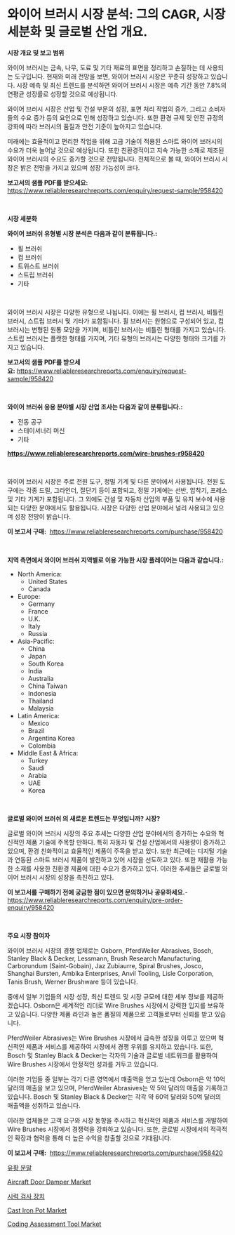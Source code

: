 <p><h1>와이어 브러시 시장 분석: 그의 CAGR, 시장 세분화 및 글로벌 산업 개요.</h1></p><p><strong>시장 개요 및 보고 범위</strong></p>
<p><p>와이어 브러시는 금속, 나무, 도료 및 기타 재료의 표면을 정리하고 손질하는 데 사용되는 도구입니다. 현재와 미래 전망을 보면, 와이어 브러시 시장은 꾸준히 성장하고 있습니다. 시장 예측 및 최신 트렌드를 분석하면 와이어 브러시 시장은 예측 기간 동안 7.8%의 연평균 성장률로 성장할 것으로 예상됩니다. </p><p>와이어 브러시 시장은 산업 및 건설 부문의 성장, 표면 처리 작업의 증가, 그리고 소비자들의 수요 증가 등의 요인으로 인해 성장하고 있습니다. 또한 환경 규제 및 안전 규정의 강화에 따라 브러시의 품질과 안전 기준이 높아지고 있습니다.</p><p>미래에는 효율적이고 편리한 작업을 위해 고급 기술이 적용된 스마트 와이어 브러시의 수요가 더욱 늘어날 것으로 예상됩니다. 또한 친환경적이고 지속 가능한 소재로 제조된 와이어 브러시의 수요도 증가할 것으로 전망됩니다. 전체적으로 볼 때, 와이어 브러시 시장은 밝은 전망을 가지고 있으며 성장 가능성이 크다.</p></p>
<p><strong>보고서의 샘플 PDF를 받으세요:</strong> <a href="https://www.reliableresearchreports.com/enquiry/request-sample/958420">https://www.reliableresearchreports.com/enquiry/request-sample/958420</a></p>
<p>&nbsp;</p>
<p><strong>시장 세분화</strong></p>
<p><strong>와이어 브러쉬 유형별 시장 분석은 다음과 같이 분류됩니다.:</strong></p>
<p><ul><li>휠 브러쉬</li><li>컵 브러쉬</li><li>트위스트 브러쉬</li><li>스트립 브러쉬</li><li>기타</li></ul></p>
<p>&nbsp;</p>
<p><p>와이어 브러시 시장은 다양한 유형으로 나뉩니다. 이에는 휠 브러시, 컵 브러시, 비틀린 브러시, 스트립 브러시 및 기타가 포함됩니다. 휠 브러시는 원형으로 구성되어 있고, 컵 브러시는 변형된 원통 모양을 가지며, 비틀린 브러시는 비틀린 형태를 가지고 있습니다. 스트립 브러시는 플랫한 형태를 가지며, 기타 유형의 브러시는 다양한 형태와 크기를 가지고 있습니다.</p></p>
<p><strong>보고서의 샘플 PDF를 받으세요:</strong>&nbsp;<a href="https://www.reliableresearchreports.com/enquiry/request-sample/958420">https://www.reliableresearchreports.com/enquiry/request-sample/958420</a></p>
<p>&nbsp;</p>
<p><strong> 와이어 브러쉬 응용 분야별 시장 산업 조사는 다음과 같이 분류됩니다.:</strong></p>
<p><ul><li>전동 공구</li><li>스테이셔너리 머신</li><li>기타</li></ul></p>
<p><strong><a href="https://www.reliableresearchreports.com/wire-brushes-r958420">https://www.reliableresearchreports.com/wire-brushes-r958420</a></strong></p>
<p>&nbsp;</p>
<p><p>와이어 브러시 시장은 주로 전원 도구, 정밀 기계 및 다른 분야에서 사용됩니다. 전원 도구에는 각종 드릴, 그라인더, 절단기 등이 포함되고, 정밀 기계에는 선반, 압착기, 프레스 및 기타 기계가 포함됩니다. 그 외에도 건설 및 자동차 산업의 부품 및 유지 보수에 사용되는 다양한 분야에서도 활용됩니다. 시장은 다양한 산업 분야에서 널리 사용되고 있으며 성장 전망이 밝습니다.</p></p>
<p><strong>이 보고서 구매:</strong>&nbsp; <a href="https://www.reliableresearchreports.com/purchase/958420">https://www.reliableresearchreports.com/purchase/958420</a></p>
<p>&nbsp;</p>
<p><strong>지역 측면에서 와이어 브러쉬 지역별로 이용 가능한 시장 플레이어는 다음과 같습니다.:</strong></p>
<p><ul>
    <li>
        North America:
        <ul>
            <li>United States</li>
            <li>Canada</li>
        </ul>
    </li>
    <li>
        Europe:
        <ul>
            <li>Germany</li>
            <li>France</li>
            <li>U.K.</li>
            <li>Italy</li>
            <li>Russia</li>
        </ul>
    </li>
    <li>
        Asia-Pacific:
        <ul>
            <li>China</li>
            <li>Japan</li>
            <li>South Korea</li>
            <li>India</li>
            <li>Australia</li>
            <li>China Taiwan</li>
            <li>Indonesia</li>
            <li>Thailand</li>
            <li>Malaysia</li>
        </ul>
    </li>
    <li>
        Latin America:
        <ul>
            <li>Mexico</li>
            <li>Brazil</li>
            <li>Argentina Korea</li>
            <li>Colombia</li>
        </ul>
    </li>
    <li>
        Middle East & Africa:
        <ul>
            <li>Turkey</li>
            <li>Saudi</li>
            <li>Arabia</li>
            <li>UAE</li>
            <li>Korea</li>
        </ul>
    </li>
    </ul></p>
<p>&nbsp;</p>
<p><strong>글로벌 와이어 브러쉬 의 새로운 트렌드는 무엇입니까? 시장?</strong></p>
<p><p>글로벌 와이어 브러시 시장의 주요 추세는 다양한 산업 분야에서의 증가하는 수요와 혁신적인 제품 기술에 주목할 만하다. 특히 자동차 및 건설 산업에서의 사용량이 증가하고 있으며, 환경 친화적이고 효율적인 제품이 주목을 받고 있다. 또한 최근에는 디지털 기술과 연동된 스마트 브러시 제품이 발전하고 있어 시장을 선도하고 있다. 또한 재활용 가능한 소재를 사용한 친환경 제품에 대한 수요가 증가하고 있다. 이러한 추세들은 글로벌 와이어 브러시 시장의 성장을 촉진하고 있다.</p></p>
<p><strong>이 보고서를 구매하기 전에 궁금한 점이 있으면 문의하거나 공유하세요.</strong>- <a href="https://www.reliableresearchreports.com/enquiry/pre-order-enquiry/958420">https://www.reliableresearchreports.com/enquiry/pre-order-enquiry/958420</a></p>
<p>&nbsp;</p>
<p><strong>주요 시장 참여자</strong></p>
<p><p>와이어 브러시 시장의 경쟁 업체로는 Osborn, PferdWeiler Abrasives, Bosch, Stanley Black & Decker, Lessmann, Brush Research Manufacturing, Carborundum (Saint-Gobain), Jaz Zubiaurre, Spiral Brushes, Josco, Shanghai Bursten, Ambika Enterprises, Anvil Tooling, Lisle Corporation, Tanis Brush, Werner Brushware 등이 있습니다.</p><p>중에서 일부 기업들의 시장 성장, 최신 트렌드 및 시장 규모에 대한 세부 정보를 제공하겠습니다. Osborn은 세계적인 리더로 Wire Brushes 시장에서 강력한 입지를 보유하고 있습니다. 다양한 제품 라인과 높은 품질의 제품으로 고객들로부터 신뢰를 받고 있습니다.</p><p>PferdWeiler Abrasives는 Wire Brushes 시장에서 급속한 성장을 이루고 있으며 혁신적인 제품과 서비스를 제공하여 시장에서 경쟁 우위를 유지하고 있습니다. 또한, Bosch 및 Stanley Black & Decker는 각자의 기술과 글로벌 네트워크를 활용하여 Wire Brushes 시장에서 안정적인 성과를 거두고 있습니다.</p><p>이러한 기업들 중 일부는 각기 다른 영역에서 매출액을 얻고 있는데 Osborn은 약 10억 달러의 매출을 보고 있으며, PferdWeiler Abrasives는 약 5억 달러의 매출을 기록하고 있습니다. Bosch 및 Stanley Black & Decker는 각각 약 60억 달러와 50억 달러의 매출액을 성취하고 있습니다.</p><p>이러한 업체들은 고객 요구와 시장 동향을 주시하고 혁신적인 제품과 서비스를 개발하여 Wire Brushes 시장에서 경쟁력을 강화하고 있습니다. 또한, 글로벌 시장에서의 적극적인 확장과 협력을 통해 더 높은 수익을 창출할 것으로 기대됩니다.</p></p>
<p><strong>이 보고서 구매:</strong>&nbsp;&nbsp;<a href="https://www.reliableresearchreports.com/purchase/958420">https://www.reliableresearchreports.com/purchase/958420</a></p>
<p><p><a href="https://medium.com/@cierrahayes645/%ED%99%A9%ED%99%A9-%EB%B6%84%EB%A7%90-%EC%8B%9C%EC%9E%A5-%EB%B6%84%EC%84%9D-%EA%B8%80%EB%A1%9C%EB%B2%8C-%EC%82%B0%EC%97%85-%EC%A0%84%EB%A7%9D-%EB%B0%8F-%EC%98%88%EC%B8%A1-2024%EB%85%84%EB%B6%80%ED%84%B0-2031%EB%85%84-21d31565f47c">유황 분말</a></p><p><a href="https://www.linkedin.com/pulse/aircraft-door-damper-market-furnish-information-size-share-phuae">Aircraft Door Damper Market</a></p><p><a href="https://github.com/chupp85/Market-Research-Report-List-1/blob/main/167898158902.md">시력 검사 장치</a></p><p><a href="https://issuu.com/reportprime-2/docs/cast-iron-pot-market-size-2030.pptx">Cast Iron Pot Market</a></p><p><a href="https://github.com/nathandecarvalho/Market-Research-Report-List-3/blob/main/coding-assessment-tool-market.md">Coding Assessment Tool Market</a></p></p>